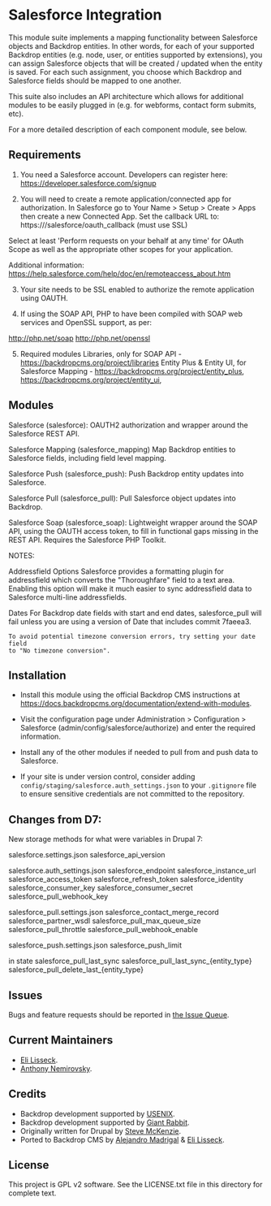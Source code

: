 Salesforce Integration
======================

This module suite implements a mapping functionality between Salesforce
objects and Backdrop entities. In other words, for each of your supported Backdrop
entities (e.g. node, user, or entities supported by extensions), you can
assign Salesforce objects that will be created / updated when the entity is
saved. For each such assignment, you choose which Backdrop and Salesforce fields
should be mapped to one another.

This suite also includes an API architecture which allows for additional
modules to be easily plugged in (e.g. for webforms, contact form submits,
etc).

For a more detailed description of each component module, see below.

Requirements
------------

1) You need a Salesforce account. Developers can register here:
   https://developer.salesforce.com/signup

2) You will need to create a remote application/connected app for
   authorization. In Salesforce go to Your Name > Setup > Create > Apps then
   create a new Connected App. Set the callback URL to:
   https://<your site>/salesforce/oauth_callback  (must use SSL)

Select at least 'Perform requests on your behalf at any time' for OAuth Scope
as well as the appropriate other scopes for your application.

Additional information:
https://help.salesforce.com/help/doc/en/remoteaccess_about.htm

3) Your site needs to be SSL enabled to authorize the remote application using
   OAUTH.

4) If using the SOAP API, PHP to have been compiled with SOAP web services and
   OpenSSL support, as per:

http://php.net/soap
http://php.net/openssl

5) Required modules
   Libraries, only for SOAP API - https://backdropcms.org/project/libraries
   Entity Plus & Entity UI, for Salesforce Mapping - https://backdropcms.org/project/entity_plus,
   https://backdropcms.org/project/entity_ui,

Modules
-------

Salesforce (salesforce):
  OAUTH2 authorization and wrapper around the Salesforce REST API.

Salesforce Mapping (salesforce_mapping)
  Map Backdrop entities to Salesforce fields, including field level mapping.

Salesforce Push (salesforce_push):
  Push Backdrop entity updates into Salesforce.

Salesforce Pull (salesforce_pull):
  Pull Salesforce object updates into Backdrop.

Salesforce Soap (salesforce_soap):
  Lightweight wrapper around the SOAP API, using the OAUTH access token, to
  fill in functional gaps missing in the REST API. Requires the Salesforce PHP
  Toolkit.

NOTES:

Addressfield Options
  Salesforce provides a formatting plugin for addressfield which converts the
  "Thoroughfare" field to a text area. Enabling this option will make it much
  easier to sync addressfield data to Salesforce multi-line addressfields.

Dates
  For Backdrop date fields with start and end dates, salesforce_pull will fail
  unless you are using a version of Date that includes commit 7faeea3.

    To avoid potential timezone conversion errors, try setting your date field
    to "No timezone conversion".

Installation
------------

- Install this module using the official Backdrop CMS instructions at
  https://docs.backdropcms.org/documentation/extend-with-modules.

- Visit the configuration page under Administration > Configuration > Salesforce
(admin/config/salesforce/authorize) and enter the required information.

- Install any of the other modules if needed to pull from and push data to
Salesforce.

- If your site is under version control, consider adding `config/staging/salesforce.auth_settings.json` to your `.gitignore` file to ensure sensitive credentials are not committed to the repository.

Changes from D7:
----------------

New storage methods for what were variables in Drupal 7:

salesforce.settings.json
    salesforce_api_version

salesforce.auth_settings.json
    salesforce_endpoint
    salesforce_instance_url
    salesforce_access_token
    salesforce_refresh_token
    salesforce_identity
    salesforce_consumer_key
    salesforce_consumer_secret
    salesforce_pull_webhook_key

salesforce_pull.settings.json
    salesforce_contact_merge_record
    salesforce_partner_wsdl
    salesforce_pull_max_queue_size
    salesforce_pull_throttle
    salesforce_pull_webhook_enable

salesforce_push.settings.json
    salesforce_push_limit

in state
    salesforce_pull_last_sync
    salesforce_pull_last_sync_{entity_type}
    salesforce_pull_delete_last_{entity_type}

Issues
------

Bugs and feature requests should be reported in [the Issue Queue](https://github.com/backdrop-contrib/salesforce/issues).

Current Maintainers
-------------------

- [Eli Lisseck](https://github.com/elisseck).
- [Anthony Nemirovsky](https://github.com/anemirovsky).

Credits
-------

- Backdrop development supported by [USENIX](https://www.usenix.org/).
- Backdrop development supported by [Giant Rabbit](https://giantrabbit.com).
- Originally written for Drupal by [Steve McKenzie](http://drupal.org/user/45890).
- Ported to Backdrop CMS by [Alejandro Madrigal](https://github.com/alemadlei) & [Eli Lisseck](https://github.com/elisseck).

License
-------

This project is GPL v2 software.
See the LICENSE.txt file in this directory for complete text.
